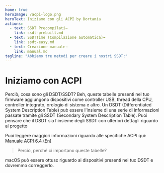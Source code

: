 ```yaml
---
home: true
heroImage: /acpi-logo.png
heroText: Iniziamo con gli ACPI by Dortania
actions:
  - text: SSDT Precompilati→
    link: ssdt-prebuilt.md
  - text: SSDTTime (Compilazione automatica)→
    link: ssdt-easy.md
  - text: Creazione manuale→
    link: manual.md
tagline: "Abbiamo tre metodi per creare i nostri SSDT:"
---
```


# Iniziamo con ACPI

Perciò, cosa sono gli DSDT/SSDT? Beh, queste tabelle presenti nel tuo firmware aggiungono dispositivi come controller USB, thread della CPU, controller integrato, orologio di sistema e altro.
Un DSDT (Differentiated System Description Table) può essere l'insieme di una serie di informazioni passate tramite gli SSDT (Secondary System Description Table).
Puoi pensare che il DSDT sia l'insieme degli SSDT con ulteriori dettagli riguardo al progetto

Puoi leggere maggiori informazioni riguardo alle specifiche ACPI qui: [Manuale ACPI 6.4 (En)](https://uefi.org/sites/default/files/resources/ACPI_Spec_6_4_Jan22.pdf)

> Perciò, perché ci importano queste tabelle?

macOS può essere ottuso riguardo ai dispositivi presenti nel tuo DSDT e dovremmo correggerlo.
<!--I principali dispositivi che richiedono la correzione per funzionare correttamente:

* Controller Integrati abbreviazione EC, da Embedded controller
  * Tutte le macchine moderne o meno con processore Intel hanno un EC (chiamato usualmente H\_EC, ECDV, EC0, ecc...) esposto nel loro DSDT, e anche la maggior parte dei sistemi AMD ce l'hanno esposto. Questi controller generalmente non sono compatibili con macOS e causano i panic, perciò vanno nascosti da macOS. macOS Catalina richiede un dispositivo con il nome `EC`, perciò nei casi limite creeremo un EC fantoccio.
  * Nei laptop, il controller integrato deve ancora essere abilitato per far funzionare batteria e tasti chiave, e rinominare l'EC può causare ulteriori problemi su Windows, perciò creeremo un finto EC senza disabilitare quello reale.
* Plugin type
  * Questo ci permette di usare XCPM che provvede una gestione dell'energia nativa per la CPU su **Intel** Haswell e CPU più recenti, questo SSDT si connetterà alla prima thread della CPU. Non riguarda AMD
* Orologio di sistema AWAC.
  * Si applica a tutte le schede madri della serie 300 incluse molte schede Z370, questi problemi specifici derivano dal nuovo orologio AWAC incluso in queste schede. Questo è un problema perché macOS non riesce a comunicare con gli orologi AWAC, perciò dobbiamo forzare l'utilizzo del vecchio orologio RTC o se non utilizzabile crearne uno per far giocare macOS
* SSDT per la NVRAM
  * Le vere schede madri della serie 300 (non Z370) non dichiarano il chip FW come MMIO in ACPI e perciò il kernel ignora la regione MMIO dichiarata nella mappa della memoria UEFI. Questo SSDT fa ritornare il supporto NVRAM
* SSDT per la retroilluminazione
  * Usato per sistemare il controllo della luminosità nei laptop
* SSDT GPIO
  * Usato per creare uno stub per far funzionare VoodooI2C, solo per laptop
* SSDT XOSI
  * Usato per reinstradare la chiamata OSI a questo SSDT, usata principalmente per ingannare il dispositivo e per farlo pensare di star avviando Windows per avere un maggiore supporto del trackpad. Questa è una soluzione da hacker, che può disturbare l'avvio di Windows, usa SSDT GPIO. L'uso di XOSI non sarà descritto in questa guida
* SSDT IRQ e patch ACPI
  * Necessarie per sistemare i conflitti IRQ con DSDT, principalmente per laptop. Esclusivo di SSDTTime
  * Nota che Skylake e sistemi più recenti hanno raramente conflitti IRQ, importante principalmente in Broadwell e meno recenti
-->
